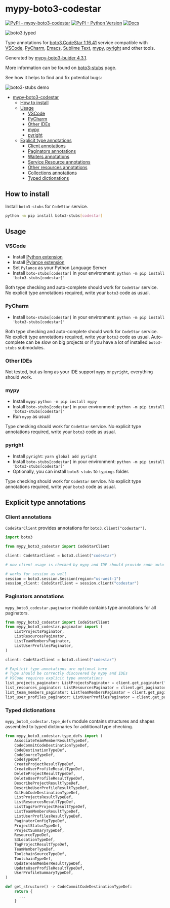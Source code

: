 # mypy-boto3-codestar

[![PyPI - mypy-boto3-codestar](https://img.shields.io/pypi/v/mypy-boto3-codestar.svg?color=blue)](https://pypi.org/project/mypy-boto3-codestar)
[![PyPI - Python Version](https://img.shields.io/pypi/pyversions/mypy-boto3-codestar.svg?color=blue)](https://pypi.org/project/mypy-boto3-codestar)
[![Docs](https://img.shields.io/readthedocs/mypy-boto3-builder.svg?color=blue)](https://mypy-boto3-builder.readthedocs.io/)

![boto3.typed](https://github.com/vemel/mypy_boto3_builder/raw/master/logo.png)

Type annotations for
[boto3.CodeStar 1.16.41](https://boto3.amazonaws.com/v1/documentation/api/1.16.41/reference/services/codestar.html#CodeStar) service
compatible with
[VSCode](https://code.visualstudio.com/),
[PyCharm](https://www.jetbrains.com/pycharm/),
[Emacs](https://www.gnu.org/software/emacs/),
[Sublime Text](https://www.sublimetext.com/),
[mypy](https://github.com/python/mypy),
[pyright](https://github.com/microsoft/pyright)
and other tools.

Generated by [mypy-boto3-buider 4.3.1](https://github.com/vemel/mypy_boto3_builder).

More information can be found on [boto3-stubs](https://pypi.org/project/boto3-stubs/) page.

See how it helps to find and fix potential bugs:

![boto3-stubs demo](https://github.com/vemel/mypy_boto3_builder/raw/master/demo.gif)

- [mypy-boto3-codestar](#mypy-boto3-codestar)
  - [How to install](#how-to-install)
  - [Usage](#usage)
    - [VSCode](#vscode)
    - [PyCharm](#pycharm)
    - [Other IDEs](#other-ides)
    - [mypy](#mypy)
    - [pyright](#pyright)
  - [Explicit type annotations](#explicit-type-annotations)
    - [Client annotations](#client-annotations)
    - [Paginators annotations](#paginators-annotations)
    - [Waiters annotations](#waiters-annotations)
    - [Service Resource annotations](#service-resource-annotations)
    - [Other resources annotations](#other-resources-annotations)
    - [Collections annotations](#collections-annotations)
    - [Typed dictionations](#typed-dictionations)

## How to install

Install `boto3-stubs` for `CodeStar` service.

```bash
python -m pip install boto3-stubs[codestar]
```

## Usage

### VSCode

- Install [Python extension](https://marketplace.visualstudio.com/items?itemName=ms-python.python)
- Install [Pylance extension](https://marketplace.visualstudio.com/items?itemName=ms-python.vscode-pylance)
- Set `Pylance` as your Python Language Server
- Install `boto-stubs[codestar]` in your environment: `python -m pip install 'boto3-stubs[codestar]'`

Both type checking and auto-complete should work for `CodeStar` service.
No explicit type annotations required, write your `boto3` code as usual.

### PyCharm

- Install `boto-stubs[codestar]` in your environment: `python -m pip install 'boto3-stubs[codestar]'`

Both type checking and auto-complete should work for `CodeStar` service.
No explicit type annotations required, write your `boto3` code as usual.
Auto-complete can be slow on big projects or if you have a lot of installed `boto3-stubs` submodules.

### Other IDEs

Not tested, but as long as your IDE support `mypy` or `pyright`, everything should work.

### mypy

- Install `mypy`: `python -m pip install mypy`
- Install `boto-stubs[codestar]` in your environment: `python -m pip install 'boto3-stubs[codestar]'`
- Run `mypy` as usual

Type checking should work for `CodeStar` service.
No explicit type annotations required, write your `boto3` code as usual.

### pyright

- Install `pyright`: `yarn global add pyright`
- Install `boto-stubs[codestar]` in your environment: `python -m pip install 'boto3-stubs[codestar]'`
- Optionally, you can install `boto3-stubs` to `typings` folder.

Type checking should work for `CodeStar` service.
No explicit type annotations required, write your `boto3` code as usual.

## Explicit type annotations

### Client annotations

`CodeStarClient` provides annotations for `boto3.client("codestar")`.

```python
import boto3

from mypy_boto3_codestar import CodeStarClient

client: CodeStarClient = boto3.client("codestar")

# now client usage is checked by mypy and IDE should provide code auto-complete

# works for session as well
session = boto3.session.Session(region="us-west-1")
session_client: CodeStarClient = session.client("codestar")
```

### Paginators annotations

`mypy_boto3_codestar.paginator` module contains type annotations for all paginators.

```python
from mypy_boto3_codestar import CodeStarClient
from mypy_boto3_codestar.paginator import (
    ListProjectsPaginator,
    ListResourcesPaginator,
    ListTeamMembersPaginator,
    ListUserProfilesPaginator,
)

client: CodeStarClient = boto3.client("codestar")

# Explicit type annotations are optional here
# Type should be correctly discovered by mypy and IDEs
# VSCode requires explicit type annotations
list_projects_paginator: ListProjectsPaginator = client.get_paginator("list_projects")
list_resources_paginator: ListResourcesPaginator = client.get_paginator("list_resources")
list_team_members_paginator: ListTeamMembersPaginator = client.get_paginator("list_team_members")
list_user_profiles_paginator: ListUserProfilesPaginator = client.get_paginator("list_user_profiles")
```







### Typed dictionations

`mypy_boto3_codestar.type_defs` module contains structures and shapes assembled
to typed dictionaries for additional type checking.

```python
from mypy_boto3_codestar.type_defs import (
    AssociateTeamMemberResultTypeDef,
    CodeCommitCodeDestinationTypeDef,
    CodeDestinationTypeDef,
    CodeSourceTypeDef,
    CodeTypeDef,
    CreateProjectResultTypeDef,
    CreateUserProfileResultTypeDef,
    DeleteProjectResultTypeDef,
    DeleteUserProfileResultTypeDef,
    DescribeProjectResultTypeDef,
    DescribeUserProfileResultTypeDef,
    GitHubCodeDestinationTypeDef,
    ListProjectsResultTypeDef,
    ListResourcesResultTypeDef,
    ListTagsForProjectResultTypeDef,
    ListTeamMembersResultTypeDef,
    ListUserProfilesResultTypeDef,
    PaginatorConfigTypeDef,
    ProjectStatusTypeDef,
    ProjectSummaryTypeDef,
    ResourceTypeDef,
    S3LocationTypeDef,
    TagProjectResultTypeDef,
    TeamMemberTypeDef,
    ToolchainSourceTypeDef,
    ToolchainTypeDef,
    UpdateTeamMemberResultTypeDef,
    UpdateUserProfileResultTypeDef,
    UserProfileSummaryTypeDef,
)

def get_structure() -> CodeCommitCodeDestinationTypeDef:
    return {
      ...
    }
```
